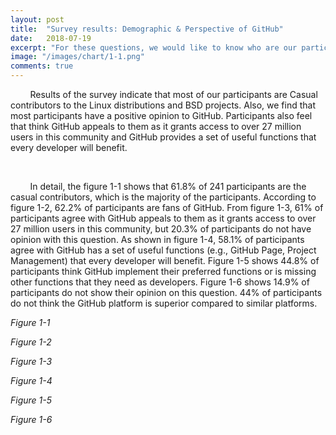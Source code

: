 ```yaml
---
layout: post
title:  "Survey results: Demographic & Perspective of GitHub"
date:   2018-07-19
excerpt: "For these questions, we would like to know who are our participants as well as how they think about GitHub. Therefore, we asked them about their roles and main activities and also if they were fans of GitHub and its current functions."
image: "/images/chart/1-1.png"
comments: true
---
```


<script src="https://ajax.googleapis.com/ajax/libs/jquery/3.3.1/jquery.min.js"></script>
<script src="https://code.highcharts.com/highcharts.js"></script>
<script src="https://code.highcharts.com/modules/exporting.js"></script>
<script src="https://code.highcharts.com/modules/export-data.js"></script>
<link rel="stylesheet" href="{{ "/assets/css/table.css" | absolute_url }}">
<link rel="stylesheet" href="{{ "/assets/css/chart.css" | absolute_url }}">
<link rel="stylesheet" href="{{ "/assets/css/grid.css" | absolute_url }}">

<div id="content">   
  <p>&nbsp;&nbsp;&nbsp;&nbsp;&nbsp;&nbsp;&nbsp;&nbsp;Results of the survey indicate that most of our participants are Casual contributors to the Linux distributions and BSD projects. Also, we find that most participants have a positive opinion to GitHub. Participants also feel that think GitHub appeals to them as it grants access to over 27 million users in this community and GitHub provides a set of useful functions that every developer will benefit.</p>
  <br>
  <p>&nbsp;&nbsp;&nbsp;&nbsp;&nbsp;&nbsp;&nbsp;&nbsp;In detail, the figure 1-1 shows that 61.8% of 241 participants are the casual contributors, which is the majority of the participants. According to figure 1-2, 62.2% of participants are fans of GitHub. From figure 1-3, 61% of participants agree with GitHub appeals to them as it grants access to over 27 million users in this community, but 20.3% of participants do not have opinion with this question. As shown in figure 1-4, 58.1% of participants agree with GitHub has a set of useful functions (e.g., GitHub Page, Project Management) that every developer will benefit. Figure 1-5 shows 44.8% of participants think GitHub implement their preferred functions or is missing other functions that they need as developers. Figure 1-6 shows 14.9% of participants do not show their opinion on this question. 44% of participants do not think the GitHub platform is superior compared to similar platforms.</p>
  <div class="chart" id="1-1"></div>
  <p id="chart-des"><i>Figure 1-1</i></p>
  <div class="spacer"></div>
  <div class="grid-container">
    <div class="row">
      <div class="col-6">
        <div class="chart" id="1-2"></div>
        <p id="chart-des"><i>Figure 1-2</i></p>
      </div>
      <div class="col-6">
        <div class="chart" id="1-3"></div>
        <p id="chart-des"><i>Figure 1-3</i></p>
      </div>
    </div>
    <div class="row">
      <div class="col-6">
        <div class="chart" id="1-4"></div>
        <p id="chart-des"><i>Figure 1-4</i></p>
      </div>
      <div class="col-6">
        <div class="chart" id="1-5"></div>
        <p id="chart-des"><i>Figure 1-5</i></p>
      </div>
    </div>
    <div class="row">
      <div class="chart" id="1-6"></div>
      <p id="chart-des"><i>Figure 1-6</i></p>
    </div>
  </div>
  <script src="{{ "/assets/js/chart/01.js" | absolute_url }}"></script>
</div>